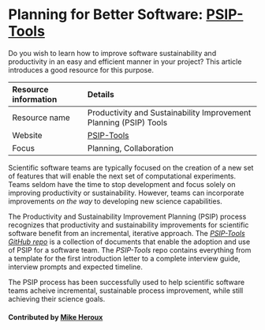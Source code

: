# Planning for Better Software: [PSIP-Tools](https://github.com/betterscientificsoftware/PSIP-Tools)

Do you wish to learn how to improve software sustainability and productivity in an easy and efficient manner in your project? This article introduces a good resource for this purpose.


Resource information | Details 
:--- | :--- 
Resource name | Productivity and Sustainability Improvement Planning (PSIP) Tools
Website | [PSIP-Tools](https://github.com/betterscientificsoftware/PSIP-Tools)
Focus | Planning, Collaboration

Scientific software teams are typically focused on the creation of a new set of features that will enable the next set of computational experiments.  Teams seldom have the time to stop development and focus solely on improving productivity or sustainability.  However, teams can incorporate improvements *on the way* to developing new science capabilities.

The Productivity and Sustainability Improvement Planning (PSIP) process recognizes that productivity and sustainability improvements for scientific software benefit from an incremental, iterative approach.  The *[PSIP-Tools GitHub repo](https://github.com/betterscientificsoftware/PSIP-Tools)* is a collection of documents that enable the adoption and use of PSIP for a software team.  The *PSIP-Tools* repo contains everything from a template for the first introduction letter to a complete interview guide, interview prompts and expected timeline.

The PSIP process has been successfully used to help scientific software teams acheive incremental, sustainable process improvement, while still achieving their science goals.

#### Contributed by [Mike Heroux](http://github.com/maherou)


<!---
Publish: yes
Pinned: yes
Categories: Planning, Collaboration
Topics: Software process improvement, Strategies for more effective teams 
Tags: website
Level: 2
Prerequisites: defaults
Aggregate: none

% LCM: temporarily drop 'requirements' topic in order to get poster screen shot
--->
